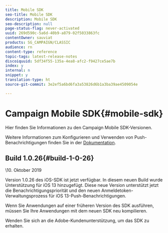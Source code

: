 ```yaml
---
title: Mobile SDK
seo-title: Mobile SDK
description: Mobile SDK
seo-description: null
page-status-flag: never-activated
uuid: 269d590c-5a6d-40b9-a879-02f5033863fc
contentOwner: sauviat
products: SG_CAMPAIGN/CLASSIC
audience: rn
content-type: reference
topic-tags: latest-release-notes
discoiquuid: 5df34f55-135a-4ea8-afc2-f9427ce5ae7b
index: y
internal: n
snippet: y
translation-type: ht
source-git-commit: 3e2ef5a6bd6fa3a53826d6b1a3ba39ae4509054e

---
```



# Campaign Mobile SDK{#mobile-sdk}

Hier finden Sie Informationen zu den Campaign Mobile SDK-Versionen.



Weitere Informationen zum Konfigurieren und Verwenden von Push-Benachrichtigungen finden Sie in der [Dokumentation](../../delivery/using/about-mobile-app-channel.md).

## Build 1.0.26{#build-1-0-26}

\10. Oktober 2019

Version 1.0.26 des iOS-SDK ist jetzt verfügbar. In diesem neuen Build wurde Unterstützung für iOS 13 hinzugefügt. Diese neue Version unterstützt jetzt die Benachrichtigungspriorität und den neuen Anmeldetoken-Verwaltungsprozess für iOS 13-Push-Benachrichtigungen.

Wenn Sie Anwendungen auf einer früheren Version des SDK ausführen, müssen Sie Ihre Anwendungen mit dem neuen SDK neu kompilieren.

Wenden Sie sich an die Adobe-Kundenunterstützung, um das SDK zu erhalten.